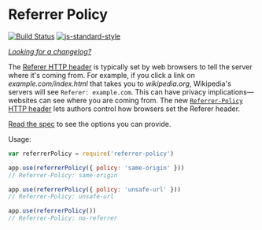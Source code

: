 Referrer Policy
===============
[![Build Status](https://travis-ci.org/helmetjs/referrer-policy.svg?branch=master)](https://travis-ci.org/helmetjs/referrer-policy)
[![js-standard-style](https://img.shields.io/badge/code%20style-standard-brightgreen.svg)](http://standardjs.com/)

[_Looking for a changelog?_](https://github.com/helmetjs/helmet/blob/master/HISTORY.md)

The [Referer HTTP header](https://en.wikipedia.org/wiki/HTTP_referer) is typically set by web browsers to tell the server where it's coming from. For example, if you click a link on *example.com/index.html* that takes you to *wikipedia.org*, Wikipedia's servers will see `Referer: example.com`. This can have privacy implications—websites can see where you are coming from. The new [`Referrer-Policy` HTTP header](https://www.w3.org/TR/referrer-policy/#referrer-policy-header) lets authors control how browsers set the Referer header.

[Read the spec](https://www.w3.org/TR/referrer-policy/#referrer-policies) to see the options you can provide.

Usage:

```javascript
var referrerPolicy = require('referrer-policy')

app.use(referrerPolicy({ policy: 'same-origin' }))
// Referrer-Policy: same-origin

app.use(referrerPolicy({ policy: 'unsafe-url' }))
// Referrer-Policy: unsafe-url

app.use(referrerPolicy())
// Referrer-Policy: no-referrer
```
